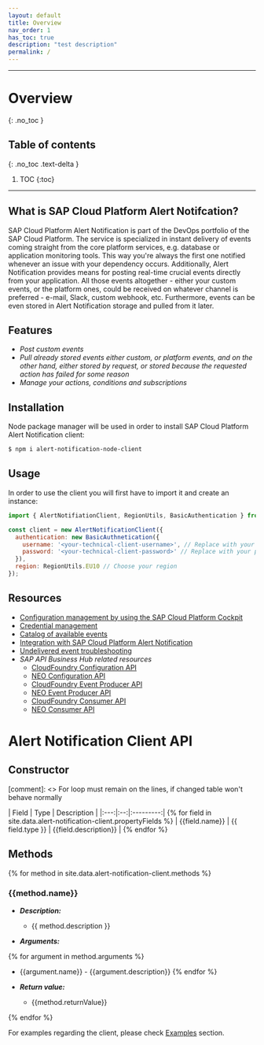```yaml
---
layout: default
title: Overview
nav_order: 1
has_toc: true
description: "test description"
permalink: /
---
```


---

# Overview
{: .no_toc }

## Table of contents
{: .no_toc .text-delta }

1. TOC
{:toc}

---

## What is SAP Cloud Platform Alert Notifcation?

SAP Cloud Platform Alert Notification is part of the DevOps portfolio of the SAP Cloud Platform. The service is specialized in instant delivery of events coming straight from the core platform services, e.g. database or application monitoring tools. This way you're always the first one notified whenever an issue with your dependency occurs. Additionally, Alert Notification provides means for posting real-time
crucial events directly from your application. All those events altogether - either your custom events, or the platform ones, could be received on whatever channel is preferred - e-mail, Slack, custom webhook, etc.
Furthermore, events can be even stored in Alert Notification storage and pulled from it later.

## Features

* _Post custom events_
* _Pull already stored events either custom, or platform events, and on the other hand, either stored by request, or stored because the requested action has failed for some reason_
* _Manage your actions, conditions and subscriptions_

## Installation

Node package manager will be used in order to install SAP Cloud Platform Alert Notification client:

```bash
$ npm i alert-notification-node-client
```

## Usage

In order to use the client you will first have to import it and create an instance:

```js
import { AlertNotifiationClient, RegionUtils, BasicAuthentication } from 'alert-notification-node-client';

const client = new AlertNotificationClient({
  authentication: new BasicAuthnetication({
    username: '<your-technical-client-username>', // Replace with your username
    password: '<your-technical-client-password>' // Replace with your password
  }),
  region: RegionUtils.EU10 // Choose your region
});
```

## Resources

* [Configuration management by using the SAP Cloud Platform Cockpit](https://help.sap.com/viewer/5967a369d4b74f7a9c2b91f5df8e6ab6/Cloud/en-US/033cbf7cfab2484abad90276d3d3e776.html)
* [Credential management](https://help.sap.com/viewer/5967a369d4b74f7a9c2b91f5df8e6ab6/Cloud/en-US/80fe24f86bde4e3aac2903ac05511835.html)
* [Catalog of available events](https://help.sap.com/viewer/5967a369d4b74f7a9c2b91f5df8e6ab6/Cloud/en-US/80fe24f86bde4e3aac2903ac05511835.html)
* [Integration with SAP Cloud Platform Alert Notification](https://help.sap.com/viewer/5967a369d4b74f7a9c2b91f5df8e6ab6/Cloud/en-US/04c9ed027b824e93896f59c4081a704a.html)
* [Undelivered event troubleshooting](https://help.sap.com/viewer/5967a369d4b74f7a9c2b91f5df8e6ab6/Cloud/en-US/7272271fb0a74c2db22b03dbaa48546f.html)
* _SAP API Business Hub related resources_
  * [CloudFoundry Configuration API](https://api.sap.com/api/cf_configuration_api/resource)
  * [NEO Configuration API](https://api.sap.com/api/neo_configuration_api/resource)
  * [CloudFoundry Event Producer API](https://api.sap.com/api/cf_producer_api/resource)
  * [NEO Event Producer API](https://api.sap.com/api/neo_producer_api/resource)
  * [CloudFoundry Consumer API](https://api.sap.com/api/cf_consumer_api/resource)
  * [NEO Consumer API](https://api.sap.com/api/neo_consumer_api/resource)

# Alert Notification Client API

## Constructor

[comment]: <> For loop must remain on the lines, if changed table won't behave normally

| Field | Type | Description |
|:---:|:--:|:---------:| {% for field in site.data.alert-notification-client.propertyFields %}
| {{field.name}} | {{ field.type }} | {{field.description}} | {% endfor %}

## Methods

{% for method in site.data.alert-notification-client.methods %}

### {{method.name}}

* _**Description:**_

  * {{ method.description }}

* _**Arguments:**_

{% for argument in method.arguments %}
  * {{argument.name}} - {{argument.description}}
{% endfor %}

* _**Return value:**_

  * {{method.returnValue}}

{% endfor %}

For examples regarding the client, please check [Examples](/examples) section.